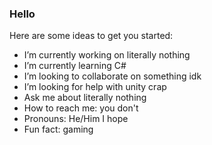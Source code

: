 ### Hello 


<!---**MistyThis/MistyThis** is a ✨ _special_ ✨ repository because its `README.md` (this file) appears on your GitHub profile. 
--->

Here are some ideas to get you started:

- I’m currently working on literally nothing
- I’m currently learning C#
- I’m looking to collaborate on something idk
- I’m looking for help with unity crap
- Ask me about literally nothing
- How to reach me: you don't
- Pronouns: He/Him I hope
- Fun fact: gaming


